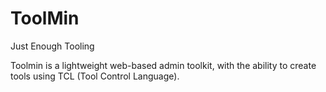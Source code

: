 # ToolMin

Just Enough Tooling

Toolmin is a lightweight web-based admin toolkit, with the ability to create tools using TCL (Tool Control Language). 


